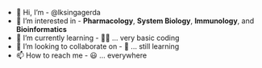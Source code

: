 - 👋 Hi, I’m - @lksingagerda
- 👀 I’m interested in - **Pharmacology**, **System Biology**, **Immunology**, and **Bioinformatics**
- 🌱 I’m currently learning - 😶‍🌫️ ... very basic coding
- 💞️ I’m looking to collaborate on - 🧐 ... still learning
- 📫 How to reach me - 😃 ... everywhere

<!---
lksingagerda/lksingagerda is a ✨ special ✨ repository because its `README.md` (this file) appears on your GitHub profile.
You can click the Preview link to take a look at your changes.
--->
